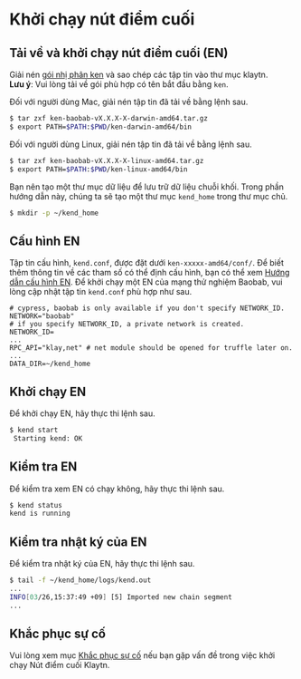 # Khởi chạy nút điểm cuối

## Tải về và khởi chạy nút điểm cuối (EN) <a href="#download-and-initialize-an-endpoint-node-en" id="download-and-initialize-an-endpoint-node-en"></a>

Giải nén [gói nhị phân ken](../../installation-guide/download/#get-the-packages) và sao chép các tập tin vào thư mục klaytn.\
**Lưu ý**: Vui lòng tải về gói phù hợp có tên bắt đầu bằng `ken`.

Đối với người dùng Mac, giải nén tập tin đã tải về bằng lệnh sau.

```bash
$ tar zxf ken-baobab-vX.X.X-X-darwin-amd64.tar.gz
$ export PATH=$PATH:$PWD/ken-darwin-amd64/bin
```

Đối với người dùng Linux, giải nén tập tin đã tải về bằng lệnh sau.

```bash
$ tar zxf ken-baobab-vX.X.X-X-linux-amd64.tar.gz
$ export PATH=$PATH:$PWD/ken-linux-amd64/bin
```

Bạn nên tạo một thư mục dữ liệu để lưu trữ dữ liệu chuỗi khối. Trong phần hướng dẫn này, chúng ta sẽ tạo một thư mục `kend_home` trong thư mục chủ.

```bash
$ mkdir -p ~/kend_home
```

## Cấu hình EN <a href="#configuring-the-en" id="configuring-the-en"></a>

Tập tin cấu hình, `kend.conf`, được đặt dưới `ken-xxxxx-amd64/conf/`. Để biết thêm thông tin về các tham số có thể định cấu hình, bạn có thể xem [Hướng dẫn cấu hình EN](../../operation-guide/configuration.md). Để khởi chạy một EN của mạng thử nghiệm Baobab, vui lòng cập nhật tập tin `kend.conf` phù hợp như sau.

```
# cypress, baobab is only available if you don't specify NETWORK_ID.
NETWORK="baobab"
# if you specify NETWORK_ID, a private network is created.
NETWORK_ID=
...
RPC_API="klay,net" # net module should be opened for truffle later on.
...
DATA_DIR=~/kend_home
```

## Khởi chạy EN <a href="#launching-the-en" id="launching-the-en"></a>

Để khởi chạy EN, hãy thực thi lệnh sau.

```bash
$ kend start
 Starting kend: OK
```

## Kiểm tra EN <a href="#checking-the-en" id="checking-the-en"></a>

Để kiểm tra xem EN có chạy không, hãy thực thi lệnh sau.

```bash
$ kend status
kend is running
```

## Kiểm tra nhật ký của EN <a href="#checking-the-log-of-the-en" id="checking-the-log-of-the-en"></a>

Để kiểm tra nhật ký của EN, hãy thực thi lệnh sau.

```bash
$ tail -f ~/kend_home/logs/kend.out
...
INFO[03/26,15:37:49 +09] [5] Imported new chain segment                blocks=1    txs=0  mgas=0.000  elapsed=2.135ms   mgasps=0.000    number=71340 hash=f15511…c571da cache=155.56kB
...
```

## Khắc phục sự cố <a href="#troubleshooting" id="troubleshooting"></a>

Vui lòng xem mục [Khắc phục sự cố](../../operation-guide/errors-and-troubleshooting.md) nếu bạn gặp vấn đề trong việc khởi chạy Nút điểm cuối Klaytn.

